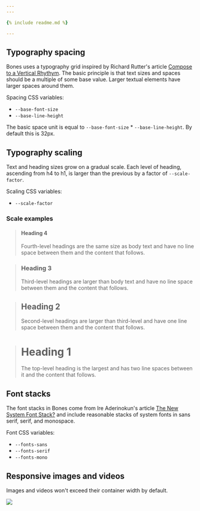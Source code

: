 ```yaml
---
---

{% include readme.md %}

---
```


## Typography spacing

Bones uses a typography grid inspired by Richard Rutter's article [Compose to a Vertical Rhythym](https://24ways.org/2006/compose-to-a-vertical-rhythm). The basic principle is that text sizes and spaces should be a multiple of some base value. Larger textual elements have larger spaces around them.

Spacing CSS variables:
- `--base-font-size` <span id="base-font-size-value"></span>
- `--base-line-height` <span id="base-line-height-value"></span>

The basic space unit is equal to `--base-font-size` * `--base-line-height`. By default this is 32px.

## Typography scaling

Text and heading sizes grow on a gradual scale. Each level of heading, ascending from h4 to h1, is larger than the previous by a factor of `--scale-factor`.

Scaling CSS variables:
- `--scale-factor` <span id="scale-factor-value"></span>

### Scale examples

> #### Heading 4
>
> Fourth-level headings are the same size as body text and have no line space between them and the content that follows.

> ### Heading 3
>
> Third-level headings are larger than body text and have no line space between them and the content that follows.

> ## Heading 2
>
> Second-level headings are larger than third-level and have one line space between them and the content that follows.

> # Heading 1
>
> The top-level heading is the largest and has two line spaces between it and the content that follows.

## Font stacks

The font stacks in Bones come from Ire Aderinokun's article [The New System Font Stack?](https://bitsofco.de/the-new-system-font-stack/) and include reasonable stacks of system fonts in sans serif, serif, and monospace.

Font CSS variables:
- `--fonts-sans` <span id="fonts-sans-value"></span>
- `--fonts-serif` <span id="fonts-serif-value"></span>
- `--fonts-mono` <span id="fonts-mono-value"></span>

## Responsive images and videos

Images and videos won't exceed their container width by default.

![](https://picsum.photos/1200/400/?blur)

<script>
  const rootStyles = getComputedStyle(document.documentElement);

  const baseFontSize = rootStyles.getPropertyValue("--base-font-size").trim();
  document.getElementById("base-font-size-value").innerText = `(${baseFontSize})`;

  const baseLineHeight = rootStyles.getPropertyValue("--base-line-height").trim();
  document.getElementById("base-line-height-value").innerText = `(${baseLineHeight})`;

  const scaleFactor = rootStyles.getPropertyValue("--scale-factor").trim();
  document.getElementById("scale-factor-value").innerText = `(${scaleFactor})`;

  const fontsSans = rootStyles.getPropertyValue("--fonts-sans").trim();
  document.getElementById("fonts-sans-value").innerText = `(${fontsSans})`

  const fontsSerif = rootStyles.getPropertyValue("--fonts-serif").trim();
  document.getElementById("fonts-serif-value").innerText = `(${fontsSerif})`

  const fontsMono = rootStyles.getPropertyValue("--fonts-mono").trim();
  document.getElementById("fonts-mono-value").innerText = `(${fontsMono})`
</script>
